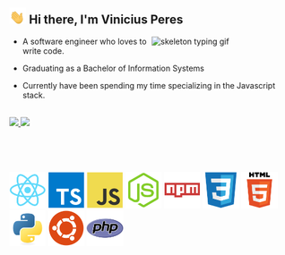 ## <img width='30' src='waving-hand.gif' />  Hi there, I'm Vinicius Peres

<img  align='right' width='250' src='john-karel.gif' alt='skeleton typing gif' />

  
 - A software engineer who loves to write code.

 - Graduating as a Bachelor of Information Systems

 - Currently have been spending my time specializing in the Javascript stack.

<br>

<div align='left'>
  <a href='https://www.linkedin.com/in/ohperes/'>
    <img width='123' src='https://img.shields.io/badge/-ohperes-%230077B5?style=for-the-badge&logo=linkedin&logoColor=white' />
  </a>
  <a href='https://twitter.com/ohpeees'>
    <img width='123' src='https://img.shields.io/badge/-ohpeees-%230077B5?style=for-the-badge&logo=twitter&logoColor=white' />
  </a>
</div>

<br><br><br>

<div align='left'>
  <img src='https://github.com/devicons/devicon/blob/master/icons/react/react-original.svg' width='65' alt='react logo' />
  <img src='https://github.com/devicons/devicon/blob/master/icons/typescript/typescript-original.svg' width='65' alt='typescript logo' />
  <img src='https://github.com/devicons/devicon/blob/master/icons/javascript/javascript-original.svg' width='65' alt='javascript logo' />
  <img src='https://github.com/devicons/devicon/blob/master/icons/nodejs/nodejs-original.svg' width='65' alt='node.js logo' />
  <img src='https://github.com/devicons/devicon/blob/master/icons/npm/npm-original-wordmark.svg' width='65' alt='npm logo' />
  <img src='https://github.com/devicons/devicon/blob/master/icons/css3/css3-original.svg' width='65' alt='css3 logo' />
  <img src='https://github.com/devicons/devicon/blob/master/icons/html5/html5-original-wordmark.svg' width='65' alt='html logo' />
  <img src='https://github.com/devicons/devicon/blob/master/icons/python/python-original.svg' width='65' alt='python logo' />
  <img src='https://github.com/devicons/devicon/blob/master/icons/ubuntu/ubuntu-plain.svg' width='65' alt='ubuntu logo' />
  <img src='https://github.com/devicons/devicon/blob/master/icons/php/php-original.svg' width='65' alt='php logo' />
</div>


